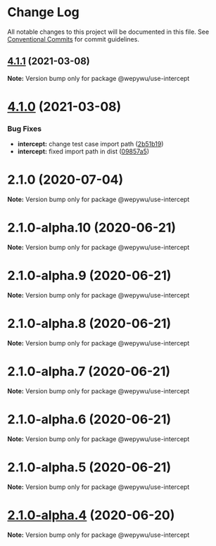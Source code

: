# Change Log

All notable changes to this project will be documented in this file.
See [Conventional Commits](https://conventionalcommits.org) for commit guidelines.

## [4.1.1](https://github.com/zhangli344236745/wepy/compare/v4.1.0...v4.1.1) (2021-03-08)

**Note:** Version bump only for package @wepywu/use-intercept





# [4.1.0](https://github.com/zhangli344236745/wepy/compare/v2.1.0...v4.1.0) (2021-03-08)


### Bug Fixes

* **intercept:** change test case import path ([2b51b19](https://github.com/zhangli344236745/wepy/commit/2b51b19da1052a9fe953db0ed924c0e1dde06d3d))
* **intercept:** fixed import path in dist ([09857a5](https://github.com/zhangli344236745/wepy/commit/09857a5f5fa7cedf121490411cb57fe912a53b32))






# 2.1.0 (2020-07-04)

**Note:** Version bump only for package @wepywu/use-intercept





# 2.1.0-alpha.10 (2020-06-21)

**Note:** Version bump only for package @wepywu/use-intercept





# 2.1.0-alpha.9 (2020-06-21)

**Note:** Version bump only for package @wepywu/use-intercept





# 2.1.0-alpha.8 (2020-06-21)

**Note:** Version bump only for package @wepywu/use-intercept





# 2.1.0-alpha.7 (2020-06-21)

**Note:** Version bump only for package @wepywu/use-intercept





# 2.1.0-alpha.6 (2020-06-21)

**Note:** Version bump only for package @wepywu/use-intercept





# 2.1.0-alpha.5 (2020-06-21)

**Note:** Version bump only for package @wepywu/use-intercept





# [2.1.0-alpha.4](https://github.com/zhangli344236745/wepy/compare/v2.1.0-alpha.2...v2.1.0-alpha.4) (2020-06-20)

**Note:** Version bump only for package @wepywu/use-intercept
